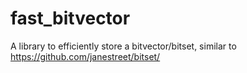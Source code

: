# fast_bitvector

A library to efficiently store a bitvector/bitset, similar to https://github.com/janestreet/bitset/
